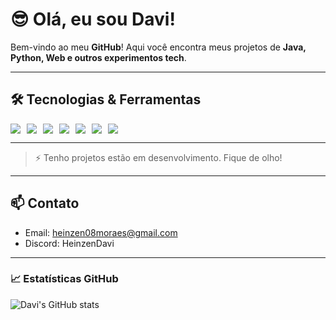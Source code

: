 # 😎 Olá, eu sou Davi!  

Bem-vindo ao meu **GitHub**! Aqui você encontra meus projetos de **Java, Python, Web e outros experimentos tech**.  

---

## 🛠 Tecnologias & Ferramentas
<div style="display: flex; gap: 10px; flex-wrap: wrap;">
  <img src="https://img.shields.io/badge/Java-ED8B00?style=for-the-badge&logo=java&logoColor=white" />
  <img src="https://img.shields.io/badge/Python-3776AB?style=for-the-badge&logo=python&logoColor=white" />
  <img src="https://img.shields.io/badge/HTML-E34F26?style=for-the-badge&logo=html5&logoColor=white" />
  <img src="https://img.shields.io/badge/CSS-1572B6?style=for-the-badge&logo=css3&logoColor=white" />
  <img src="https://img.shields.io/badge/JavaScript-F7DF1E?style=for-the-badge&logo=javascript&logoColor=black" />
  <img src="https://img.shields.io/badge/Git-F05032?style=for-the-badge&logo=git&logoColor=white" />
  <img src="https://img.shields.io/badge/GitHub-181717?style=for-the-badge&logo=github&logoColor=white" />
</div>

---

> ⚡ Tenho projetos estão em desenvolvimento. Fique de olho!

---

## 📫 Contato
- Email: heinzen08moraes@gmail.com 
- Discord: HeinzenDavi  

---

### 📈 Estatísticas GitHub
![Davi's GitHub stats](https://github-readme-stats.vercel.app/api?username=SEU_USUARIO&show_icons=true&theme=radical)
